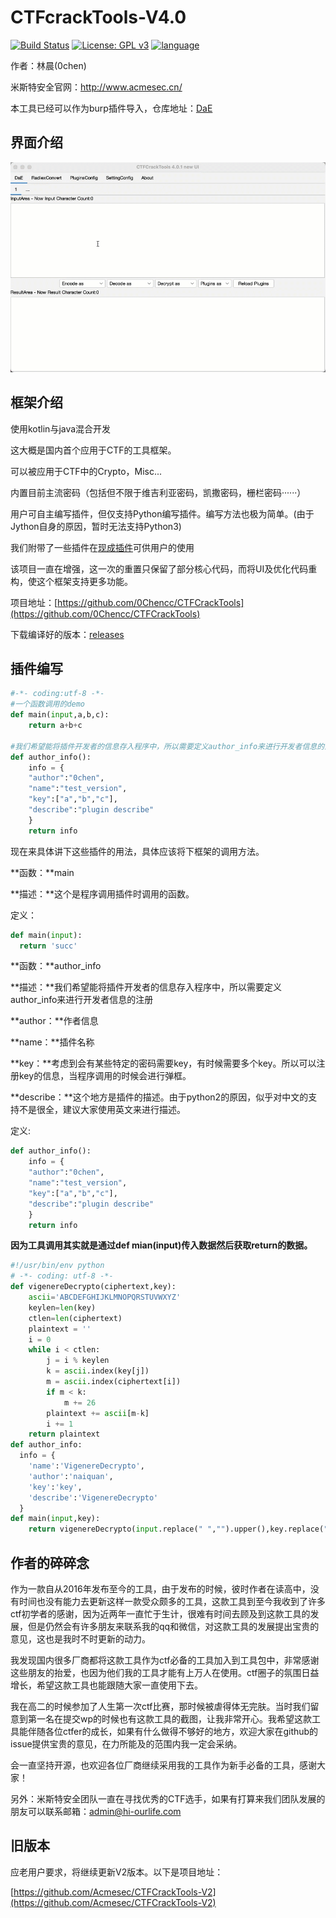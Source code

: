 # CTFcrackTools-V4.0

[![Build Status](https://travis-ci.org/0Chencc/CTFCrackTools.svg?branch=master)](https://travis-ci.org/0Chencc/CTFCrackTools)
[![License: GPL v3](https://img.shields.io/badge/License-GPL%20v3-blue.svg)](https://raw.githubusercontent.com/0Chencc/CTFCrackTools/master/doc/LICENSE)
[![language](https://img.shields.io/badge/Language-Java/Kotlin-orange.svg)](https://github.com/0Chencc/CTFCrackTools/)

作者：林晨(0chen)

米斯特安全官网：http://www.acmesec.cn/

本工具已经可以作为burp插件导入，仓库地址：[DaE](https://github.com/0Chencc/DaE)

## 界面介绍

![mark](img/use.gif)

## 框架介绍

使用kotlin与java混合开发

这大概是国内首个应用于CTF的工具框架。

可以被应用于CTF中的Crypto，Misc...

内置目前主流密码（包括但不限于维吉利亚密码，凯撒密码，栅栏密码······）

用户可自主编写插件，但仅支持Python编写插件。编写方法也极为简单。(由于Jython自身的原因，暂时无法支持Python3)

我们附带了一些插件在[现成插件](https://github.com/0Chencc/CTFCrackTools/tree/master/%E7%8E%B0%E6%88%90%E6%8F%92%E4%BB%B6)可供用户的使用

该项目一直在增强，这一次的重置只保留了部分核心代码，而将UI及优化代码重构，使这个框架支持更多功能。

项目地址：[https://github.com/0Chencc/CTFCrackTools](https://github.com/0Chencc/CTFCrackTools)

下载编译好的版本：[releases](https://github.com/0Chencc/CTFCrackTools/releases/)

##  插件编写

```Python
#-*- coding:utf-8 -*-
#一个函数调用的demo
def main(input,a,b,c):
    return a+b+c
  
#我们希望能将插件开发者的信息存入程序中，所以需要定义author_info来进行开发者信息的注册
def author_info():
    info = {
    "author":"0chen",
    "name":"test_version",
    "key":["a","b","c"],
    "describe":"plugin describe"
    }
    return info
```

现在来具体讲下这些插件的用法，具体应该将下框架的调用方法。

**函数：**main

**描述：**这个是程序调用插件时调用的函数。

定义：

```python
def main(input):
  return 'succ'
```

**函数：**author_info

**描述：**我们希望能将插件开发者的信息存入程序中，所以需要定义author_info来进行开发者信息的注册

**author：**作者信息

**name：**插件名称

**key：**考虑到会有某些特定的密码需要key，有时候需要多个key。所以可以注册key的信息，当程序调用的时候会进行弹框。

**describe：**这个地方是插件的描述。由于python2的原因，似乎对中文的支持不是很全，建议大家使用英文来进行描述。

定义:

```python
def author_info():
    info = {
    "author":"0chen",
    "name":"test_version",
    "key":["a","b","c"],
    "describe":"plugin describe"
    }
    return info
```

**因为工具调用其实就是通过def mian(input)传入数据然后获取return的数据。**

```Python
#!/usr/bin/env python
# -*- coding: utf-8 -*-
def vigenereDecrypto(ciphertext,key):
    ascii='ABCDEFGHIJKLMNOPQRSTUVWXYZ'
    keylen=len(key)
    ctlen=len(ciphertext)
    plaintext = ''
    i = 0
    while i < ctlen:
        j = i % keylen
        k = ascii.index(key[j])
        m = ascii.index(ciphertext[i])
        if m < k:
            m += 26
        plaintext += ascii[m-k]
        i += 1
    return plaintext
def author_info:
  info = {
    'name':'VigenereDecrypto',
    'author':'naiquan',
    'key':'key',
    'describe':'VigenereDecrypto'
  }
def main(input,key):
    return vigenereDecrypto(input.replace(" ","").upper(),key.replace(" ","").upper())
```

## 作者的碎碎念

​	作为一款自从2016年发布至今的工具，由于发布的时候，彼时作者在读高中，没有时间也没有能力去更新这样一款受众颇多的工具，这款工具到至今我收到了许多ctf初学者的感谢，因为近两年一直忙于生计，很难有时间去顾及到这款工具的发展，但是仍然会有许多朋友来联系我的qq和微信，对这款工具的发展提出宝贵的意见，这也是我时不时更新的动力。

​	我发现国内很多厂商都将这款工具作为ctf必备的工具加入到工具包中，非常感谢这些朋友的抬爱，也因为他们我的工具才能有上万人在使用。ctf圈子的氛围日益增长，希望这款工具也能跟随大家一直使用下去。

​	我在高二的时候参加了人生第一次ctf比赛，那时候被虐得体无完肤。当时我们留意到第一名在提交wp的时候也有这款工具的截图，让我非常开心。我希望这款工具能伴随各位ctfer的成长，如果有什么做得不够好的地方，欢迎大家在github的issue提供宝贵的意见，在力所能及的范围内我一定会采纳。

​	会一直坚持开源，也欢迎各位厂商继续采用我的工具作为新手必备的工具，感谢大家！

​	另外：米斯特安全团队一直在寻找优秀的CTF选手，如果有打算来我们团队发展的朋友可以联系邮箱：admin@hi-ourlife.com

## 旧版本

应老用户要求，将继续更新V2版本。以下是项目地址：

[https://github.com/Acmesec/CTFCrackTools-V2](https://github.com/Acmesec/CTFCrackTools-V2)
